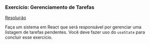 ### Exercício: Gerenciamento de Tarefas

[Resolução](https://stackblitz.com/edit/stackblitz-starters-qtkyx5?description=A%20create-react-app%20project%20based%20on%20react%20and%20react-dom&file=src%2FApp.js&title=React%20Starter)

Faça um sistema em React que será responsável por gerenciar uma listagem de tarefas pendentes. Você deve fazer uso do `useState` para concluir esse exercício.
